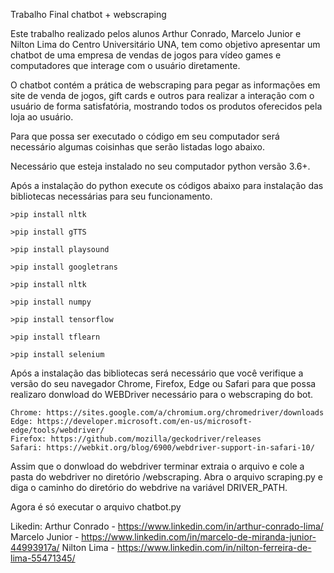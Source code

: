 Trabalho Final chatbot + webscraping

Este trabalho realizado pelos alunos Arthur Conrado, Marcelo Junior e Nilton Lima do Centro Universitário UNA, tem como objetivo apresentar um chatbot de uma empresa de vendas de jogos para vídeo games e computadores que interage com o usuário diretamente.

O chatbot contém a prática de webscraping para pegar as informações em site de venda de jogos, gift cards e outros para realizar a interação com o usuário de forma satisfatória, mostrando todos os produtos oferecidos pela loja ao usuário.

Para que possa ser executado o código em seu computador será necessário algumas coisinhas que serão listadas logo abaixo.

Necessário que esteja instalado no seu computador python versão 3.6+.

Após a instalação do python execute os códigos abaixo para instalação das bibliotecas necessárias para seu funcionamento.
   
    >pip install nltk
    
    >pip install gTTS
    
    >pip install playsound
    
    >pip install googletrans
    
    >pip install nltk
    
    >pip install numpy
    
    >pip install tensorflow
    
    >pip install tflearn
    
    >pip install selenium
    
Após a instalação das bibliotecas será necessário que você verifique a versão do seu navegador Chrome, Firefox, Edge ou Safari para que possa realizaro donwload do WEBDriver necessário para o webscraping do bot.

    Chrome: https://sites.google.com/a/chromium.org/chromedriver/downloads
    Edge: https://developer.microsoft.com/en-us/microsoft-edge/tools/webdriver/
    Firefox: https://github.com/mozilla/geckodriver/releases
    Safari: https://webkit.org/blog/6900/webdriver-support-in-safari-10/
    
Assim que o donwload do webdriver terminar extraia o arquivo e cole a pasta do webdriver no diretório /webscraping.
Abra o arquivo scraping.py e diga o caminho do diretório do webdrive na variável DRIVER_PATH.

Agora é só executar o arquivo chatbot.py



Likedin:
Arthur Conrado - https://www.linkedin.com/in/arthur-conrado-lima/
Marcelo Junior - https://www.linkedin.com/in/marcelo-de-miranda-junior-44993917a/
Nilton Lima - https://www.linkedin.com/in/nilton-ferreira-de-lima-55471345/
